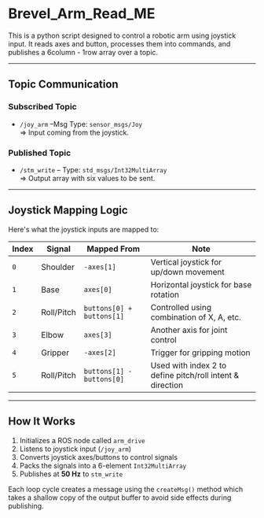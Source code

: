 # Brevel_Arm_Read_ME

This is a python script designed to control a robotic arm using joystick input. It reads axes and button, processes them into commands, and publishes a 6column - 1row array over a topic.

---

## Topic Communication

### **Subscribed Topic**
- `/joy_arm` –Msg Type: `sensor_msgs/Joy`  
=> Input coming from the joystick.

### **Published Topic**
- `/stm_write` – Type: `std_msgs/Int32MultiArray`  
=> Output array with six values to be sent.

---

## Joystick Mapping Logic

Here's what the joystick inputs are mapped to:

| **Index** | **Signal** | **Mapped From**         | **Note**                                                |
|-----------|------------|--------------------------|----------------------------------------------------------|
| `0`       | Shoulder   | `-axes[1]`               | Vertical joystick for up/down movement                   |
| `1`       | Base       | `axes[0]`                | Horizontal joystick for base rotation                    |
| `2`       | Roll/Pitch | `buttons[0] + buttons[1]`| Controlled using combination of X, A, etc.               |
| `3`       | Elbow      | `axes[3]`                | Another axis for joint control                           |
| `4`       | Gripper    | `-axes[2]`               | Trigger for gripping motion                              |
| `5`       | Roll/Pitch | `buttons[1] - buttons[0]`| Used with index 2 to define pitch/roll intent & direction|

---

## How It Works

1) Initializes a ROS node called `arm_drive`
2) Listens to joystick input (`/joy_arm`)
3) Converts joystick axes/buttons to control signals
4) Packs the signals into a 6-element `Int32MultiArray`
5) Publishes at **50 Hz** to `stm_write`

Each loop cycle creates a message using the `createMsg()` method which takes a shallow copy of the output buffer to avoid side effects during publishing.
